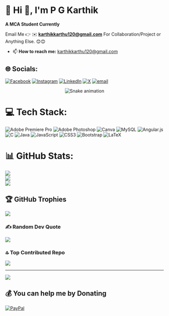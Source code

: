 # 💫 Hi 👋, I'm P G Karthik
**A MCA Student Currently**

Email Me 👉 ✉️ **karthikkarthu120@gmail.com** For Collaboration/Project or Anything Else. 😊😊

- 📫 **How to reach me:** karthikkarthu120@gmail.com

## 🌐 Socials:
[![Facebook](https://img.shields.io/badge/Facebook-%231877F2.svg?logo=Facebook&logoColor=white)](https://facebook.com/karthik.karthu.904) [![Instagram](https://img.shields.io/badge/Instagram-%23E4405F.svg?logo=Instagram&logoColor=white)](https://instagram.com/iam_karthi_20) [![LinkedIn](https://img.shields.io/badge/LinkedIn-%230077B5.svg?logo=linkedin&logoColor=white)](https://linkedin.com/in/pg-karthik-380b7a302) [![X](https://img.shields.io/badge/X-black.svg?logo=X&logoColor=white)](https://x.com/KarthikKarthu11) [![email](https://img.shields.io/badge/Email-D14836?logo=gmail&logoColor=white)](mailto:karthikkarthu120@gmail.com) 


<div align="center">
  <img src="https://profile-readme-generator.com/assets/snake.svg" alt="Snake animation" />
</div>

# 💻 Tech Stack:
![Adobe Premiere Pro](https://img.shields.io/badge/Adobe%20Premiere%20Pro-9999FF.svg?style=for-the-badge&logo=Adobe%20Premiere%20Pro&logoColor=white) ![Adobe Photoshop](https://img.shields.io/badge/adobe%20photoshop-%2331A8FF.svg?style=for-the-badge&logo=adobe%20photoshop&logoColor=white) ![Canva](https://img.shields.io/badge/Canva-%2300C4CC.svg?style=for-the-badge&logo=Canva&logoColor=white) ![MySQL](https://img.shields.io/badge/mysql-4479A1.svg?style=for-the-badge&logo=mysql&logoColor=white) ![Angular.js](https://img.shields.io/badge/angular.js-%23E23237.svg?style=for-the-badge&logo=angularjs&logoColor=white) ![C](https://img.shields.io/badge/c-%2300599C.svg?style=for-the-badge&logo=c&logoColor=white) ![Java](https://img.shields.io/badge/java-%23ED8B00.svg?style=for-the-badge&logo=openjdk&logoColor=white) ![JavaScript](https://img.shields.io/badge/javascript-%23323330.svg?style=for-the-badge&logo=javascript&logoColor=%23F7DF1E) ![CSS3](https://img.shields.io/badge/css3-%231572B6.svg?style=for-the-badge&logo=css3&logoColor=white) ![Bootstrap](https://img.shields.io/badge/bootstrap-%238511FA.svg?style=for-the-badge&logo=bootstrap&logoColor=white) ![LaTeX](https://img.shields.io/badge/latex-%23008080.svg?style=for-the-badge&logo=latex&logoColor=white)

# 📊 GitHub Stats:
![](https://github-readme-stats.vercel.app/api?username=karthikkarthu120&theme=dark&hide_border=false&include_all_commits=true&count_private=false)<br/>
![](https://nirzak-streak-stats.vercel.app/?user=karthikkarthu120&theme=dark&hide_border=false)<br/>
![](https://github-readme-stats.vercel.app/api/top-langs/?username=karthikkarthu120&theme=dark&hide_border=false&include_all_commits=true&count_private=false&layout=compact)

## 🏆 GitHub Trophies
![](https://github-profile-trophy.vercel.app/?username=karthikkarthu120&theme=dark&no-frame=false&no-bg=true&margin-w=4)

### ✍️ Random Dev Quote
![](https://quotes-github-readme.vercel.app/api?type=horizontal&theme=radical)

### 🔝 Top Contributed Repo
![](https://github-contributor-stats.vercel.app/api?username=karthikkarthu120&limit=5&theme=dark&combine_all_yearly_contributions=true)

---
[![](https://visitcount.itsvg.in/api?id=karthikkarthu120&icon=0&color=0)](https://visitcount.itsvg.in)

  ## 💰 You can help me by Donating
  [![PayPal](https://img.shields.io/badge/PayPal-00457C?style=for-the-badge&logo=paypal&logoColor=white)](https://paypal.me/karthikkarthu120) 

  
<!-- Proudly created with GPRM ( https://gprm.itsvg.in ) -->
